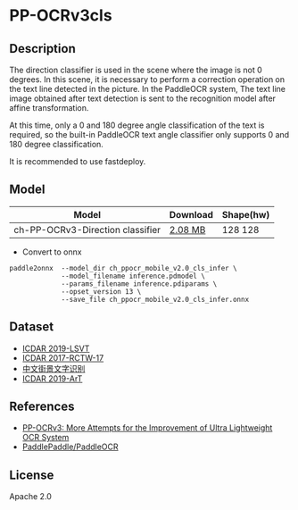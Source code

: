 <!--- SPDX-License-Identifier: GPL-3.0 -->

# PP-OCRv3cls

## Description

The direction classifier is used in the scene where the image is not 0 degrees.
In this scene, it is necessary to perform a correction operation on the text
line detected in the picture. In the PaddleOCR system, The text line image
obtained after text detection is sent to the recognition model after affine
transformation.

At this time, only a 0 and 180 degree angle classification of the text is
required, so the built-in PaddleOCR text angle classifier only supports 0 and
180 degree classification.

It is recommended to use fastdeploy.

## Model

| Model                            | Download                                      | Shape(hw) |
| -------------------------------- |:--------------------------------------------- |:--------- |
| ch-PP-OCRv3-Direction classifier | [2.08 MB](ch_ppocr_mobile_v2.0_cls_infer.tar) | 128 128   |

* Convert to onnx

``` shell
paddle2onnx  --model_dir ch_ppocr_mobile_v2.0_cls_infer \
             --model_filename inference.pdmodel \
             --params_filename inference.pdiparams \
             --opset_version 13 \
             --save_file ch_ppocr_mobile_v2.0_cls_infer.onnx
```

## Dataset

* [ICDAR 2019-LSVT](https://aistudio.baidu.com/aistudio/datasetdetail/177210)
* [ICDAR 2017-RCTW-17](https://rctw.vlrlab.net/dataset)
* [中文街景文字识别](https://aistudio.baidu.com/aistudio/datasetdetail/8429)
* [ICDAR 2019-ArT](https://ai.baidu.com/broad/download?dataset=art)

## References

* [PP-OCRv3: More Attempts for the Improvement of Ultra Lightweight OCR System](https://arxiv.org/abs/2206.03001v2)
* [PaddlePaddle/PaddleOCR](https://github.com/PaddlePaddle/PaddleOCR/tree/release/2.5)

## License

Apache 2.0

